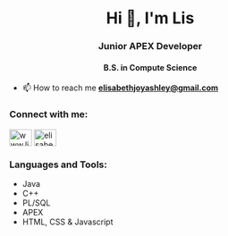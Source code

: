 <h1 align="center">Hi 👋, I'm Lis</h1>
<h3 align="center">Junior APEX Developer</h3>
<h4 align="center">B.S. in Compute Science</h4>

- 📫 How to reach me **elisabethjoyashley@gmail.com**

<h3 align="left">Connect with me:</h3>
<p align="left">
<a href="https://www.linkedin.com/in/elisabethjoyashley/" target="blank"><img align="center" src="https://cdn.jsdelivr.net/npm/simple-icons@3.0.1/icons/linkedin.svg" alt="www.linkedin.com/in/elisabethjoyashley" height="30" width="40" /></a>
<a href="https://codesandbox.com/elisabeth j ashley" target="blank"><img align="center" src="https://cdn.jsdelivr.net/npm/simple-icons@3.0.1/icons/codesandbox.svg" alt="elisabeth j ashley" height="30" width="40" /></a>
</p>

<h3 align="left">Languages and Tools:</h3>
<ul>
  <li>Java</li>
  <li>C++</li>
  <li>PL/SQL</li>
  <li>APEX</li>
  <li>HTML, CSS & Javascript</li>
  </ul>
  

